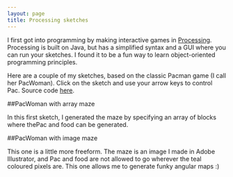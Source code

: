 ```yaml
---
layout: page
title: Processing sketches
---
```


<script src="https://cdnjs.cloudflare.com/ajax/libs/processing.js/1.4.16/processing.min.js">

</script>

I first got into programming by making interactive games in [Processing](https://processing.org/). Processing is built on Java, but has a simplified syntax and a GUI where you can run your sketches. I found it to be a fun way to learn object-oriented programming principles.

Here are a couple of my sketches, based on the classic Pacman game (I call her PacWoman). Click on the sketch and use your arrow keys to control Pac. Source code [here]().

##PacWoman with array maze 

In this first sketch, I generated the maze by specifying an array of blocks where thePac and food can be generated.

<canvas data-processing-sources="Maze_for_Pacwoman/Maze_for_Pacwoman.pde"></canvas>

##PacWoman with image maze

This one is a little more freeform. The maze is an image I made in Adobe Illustrator, and Pac and food are not allowed to go wherever the teal coloured pixels are. This one allows me to generate funky angular maps :)  

<canvas data-processing-sources="Arty_PacWoman/Arty_PacWoman.pde"></canvas>